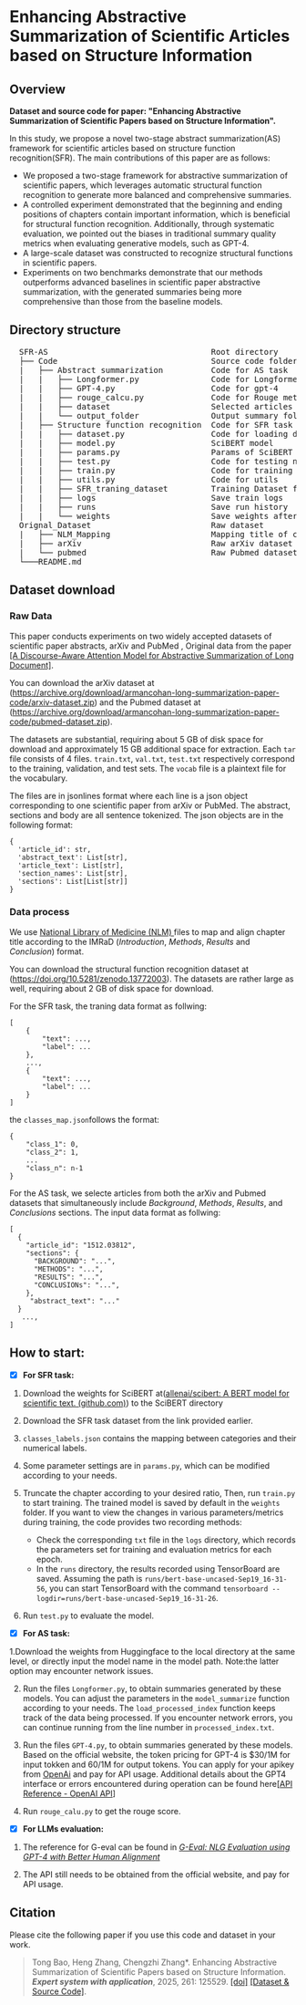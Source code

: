 # Enhancing Abstractive Summarization of Scientific Articles based on Structure Information


## Overview

**Dataset and source code for paper: "Enhancing Abstractive Summarization of Scientific Papers based on Structure Information".**

In this study, we propose a novel two-stage abstract summarization(AS) framework for scientific articles based on structure function recognition(SFR). The main contributions of this paper are as follows:

  - We proposed a two-stage framework for abstractive summarization of scientific papers, which leverages automatic structural function recognition to generate more balanced and comprehensive summaries. 
  - A controlled experiment demonstrated that the beginning and ending positions of chapters contain important information, which is beneficial for structural function recognition. Additionally, through systematic evaluation, we pointed out the biases in traditional summary quality metrics when evaluating generative models, such as GPT-4.
  - A large-scale dataset was constructed to recognize structural functions in scientific papers.
  - Experiments on two benchmarks demonstrate that our methods outperforms advanced baselines in scientific paper abstractive summarization, with the generated summaries being more comprehensive than those from the baseline models.

## Directory structure

<pre>  SFR-AS                                  Root directory
  ├── Code                                Source code folder
  |   ├── Abstract summarization          Code for AS task
  |   |   ├── Longformer.py               Code for Longformer
  |   |   ├── GPT-4.py                    Code for gpt-4
  |   |   ├── rouge_calcu.py              Code for Rouge metric
  |   |   ├── dataset                     Selected articles from Pubmed and arXiv dataset
  |   |   └── output_folder               Output summary folder
  |   ├── Structure function recognition  Code for SFR task
  |   |   ├── dataset.py                  Code for loading data from dataset
  |   |   ├── model.py                    SciBERT model
  |   |   ├── params.py                   Params of SciBERT
  |   |   ├── test.py                     Code for testing new paragraphs
  |   |   ├── train.py                    Code for training
  |   |   ├── utils.py                    Code for utils
  |   |   ├── SFR_traning_dataset         Training Dataset folder for SFR task
  |   |   ├── logs                        Save train logs
  |   |   ├── runs                        Save run history
  |   |   └── weights                     Save weights after train
  Orignal_Dataset                         Raw dataset
  |   ├── NLM_Mapping                     Mapping title of chapter to IMRaD
  |   ├── arXiv                           Raw arXiv dataset
  |   └── pubmed                          Raw Pubmed dataset
  └───README.md
</pre>


## Dataset download

### Raw Data 

This paper conducts experiments on two widely accepted datasets of scientific paper abstracts, arXiv and PubMed , Original data from the paper [[A Discourse-Aware Attention Model for Abstractive Summarization of Long Document]](https://arxiv.org/abs/1804.05685). 

 You can download the arXiv dataset at (https://archive.org/download/armancohan-long-summarization-paper-code/arxiv-dataset.zip) and the Pubmed dataset at (https://archive.org/download/armancohan-long-summarization-paper-code/pubmed-dataset.zip).

The datasets are substantial, requiring about 5 GB of disk space for download and approximately 15 GB additional space for extraction. Each `tar` file consists of 4 files. `train.txt`, `val.txt`, `test.txt` respectively correspond to the training, validation, and test sets. The `vocab` file is a plaintext file for the vocabulary.

The files are in jsonlines format where each line is a json object corresponding to one scientific paper from arXiv or PubMed. The abstract, sections and body are all sentence tokenized. The json objects are in the following format:

```
{ 
  'article_id': str,
  'abstract_text': List[str],
  'article_text': List[str],
  'section_names': List[str],
  'sections': List[List[str]]
}
```

### Data process

We use [National Library of Medicine (NLM) ]([lhncbc.nlm.nih.gov/ii/areas/structured-abstracts/downloads/Structured-Abstracts-Labels-102615.txt](https://www.lhncbc.nlm.nih.gov/ii/areas/structured-abstracts/downloads/Structured-Abstracts-Labels-102615.txt))files to map and align chapter title according to the IMRaD (*Introduction*, *Methods*, *Results* and *Conclusion*)  format.

 You can download the structural function recognition dataset at (https://doi.org/10.5281/zenodo.13772003). The datasets are rather large as well, requiring about 2 GB of disk space for download.

For the SFR task, the traning data format as follwing:

```
[
    {
        "text": ..., 
        "label": ...
    }, 
    ..., 
    {
        "text": ..., 
        "label": ...
    }
]
```

the `classes_map.json`follows the format:

```
{
    "class_1": 0,
    "class_2": 1,
    ...
    "class_n": n-1
}
```

For the AS task, we selecte articles from both the arXiv and Pubmed datasets that simultaneously include *Background*, *Methods*, *Results*, and *Conclusions* sections. The input data format as follwing:

```
[
  {
    "article_id": "1512.03812",
    "sections": {
      "BACKGROUND": "...",
      "METHODS": "...",
      "RESULTS": "...",
      "CONCLUSIONs": "...",
  	},
     "abstract_text": "..."
  }
   ..., 
]   
```

## How to start:

- [x] **For SFR task:**

1. Download the weights for SciBERT at([allenai/scibert: A BERT model for scientific text. (github.com)](https://github.com/allenai/scibert)) to the SciBERT directory
   
2. Download the SFR task dataset from the link provided earlier.
   
3. `classes_labels.json` contains the mapping between categories and their numerical labels. 

4. Some parameter settings are in `params.py`, which can be modified according to your needs.

5. Truncate the chapter according to your desired  ratio, Then, run `train.py` to start training. The trained model is saved by default in the `weights` folder. If you want to view the changes in various parameters/metrics during training, the code provides two recording methods:

   - Check the corresponding `txt` file in the `logs` directory, which records the parameters set for training and evaluation metrics for each epoch.
   - In the `runs` directory, the results recorded using TensorBoard are saved. Assuming the path is `runs/bert-base-uncased-Sep19_16-31-56`, you can start TensorBoard with the command `tensorboard --logdir=runs/bert-base-uncased-Sep19_16-31-26`.

6. Run `test.py` to evaluate the model. 


- [x] **For AS task:**

1.Download the weights from Huggingface to the local directory at the same level, or directly input the model name in the model path. Note:the latter option may encounter network issues.

2. Run the files `Longformer.py`,  to obtain summaries generated by these models. You can adjust the parameters in the `model_summarize` function according to your needs. The `load_processed_index` function keeps track of the data being processed. If you encounter network errors, you can continue running from the line number in `processed_index.txt`.

3. Run the files `GPT-4.py`,  to obtain summaries generated by these models. Based on the official website, the token pricing for GPT-4 is $30/1M for input tokken and 60/1M for output tokens. You can  apply for your apikey from [OpenAi]([OpenAI](https://openai.com/) ) and pay for API usage. Additional details about the GPT4 interface or errors encountered during operation can be found here[[API Reference - OpenAI API](https://platform.openai.com/docs/api-reference)]

4. Run `rouge_calu.py` to get the rouge score.


- [x] **For LLMs evaluation:**

1. The reference for G-eval can be found in [*G-Eval: NLG Evaluation using GPT-4 with Better Human Alignment*](https://arxiv.org/pdf/2303.16634) 

2. The API still needs to be obtained from the official website, and pay for API usage.


## Citation

Please cite the following paper if you use this code and dataset in your work.

>Tong Bao, Heng Zhang, Chengzhi Zhang\*. Enhancing Abstractive Summarization of Scientific Papers based on Structure Information. ***Expert system with application***, 2025, 261: 125529. [[doi]](https://doi.org/10.1016/j.eswa.2024.125529) [[Dataset & Source Code]]( https://github.com/tongbao96/code-for-SFR-AS).

